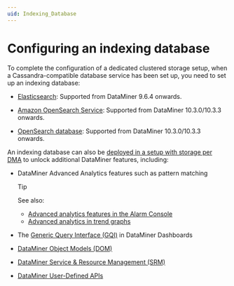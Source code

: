 ```yaml
---
uid: Indexing_Database
---
```


# Configuring an indexing database

To complete the configuration of a dedicated clustered storage setup, when a Cassandra-compatible database service has been set up, you need to set up an indexing database:

- [Elasticsearch](xref:Elasticsearch_database): Supported from DataMiner 9.6.4 onwards.

- [Amazon OpenSearch Service](xref:Amazon_OpenSearch_Service): Supported from DataMiner 10.3.0/10.3.3 onwards.

- [OpenSearch database](xref:OpenSearch_database): Supported from DataMiner 10.3.0/10.3.3 onwards.

An indexing database can also be [deployed in a setup with storage per DMA](xref:Configuring_indexing_database_per_DMS) to unlock additional DataMiner features, including:

- DataMiner Advanced Analytics features such as pattern matching

  > [!TIP]
  > See also:
  >
  > - [Advanced analytics features in the Alarm Console](xref:Advanced_analytics_features_in_the_Alarm_Console)
  > - [Advanced analytics in trend graphs](xref:Advanced_analytics_trending)

- The [Generic Query Interface (GQI)](xref:Generic_Query_Interface) in DataMiner Dashboards

- [DataMiner Object Models (DOM)](xref:DOM)

- [DataMiner Service & Resource Management (SRM)](xref:SRM)

- [DataMiner User-Defined APIs](xref:UD_APIs)
